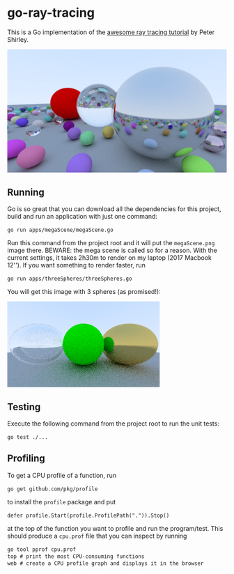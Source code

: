# go-ray-tracing

This is a Go implementation of the [awesome ray tracing tutorial](http://in1weekend.blogspot.com/2016/01/ray-tracing-in-one-weekend.html) by Peter Shirley.

<img src="https://raw.githubusercontent.com/Shamanskiy/go-ray-tracing/media/images/megaScene1280x720.png" width="700">

## Running

Go is so great that you can download all the dependencies for this project, build and run an application with just one command:

```
go run apps/megaScene/megaScene.go
```

Run this command from the project root and it will put the `megaScene.png` image there.
BEWARE: the mega scene is called so for a reason. With the current settings, it takes 2h30m to render on my laptop (2017 Macbook 12'').
If you want something to render faster, run

```
go run apps/threeSpheres/threeSpheres.go
```

You will get this image with 3 spheres (as promised!):

<img src="https://raw.githubusercontent.com/Shamanskiy/go-ray-tracing/media/images/threeSpheres640x360.png" width="350">

## Testing

Execute the following command from the project root to run the unit tests:

```
go test ./...
```

## Profiling

To get a CPU profile of a function, run

```
go get github.com/pkg/profile
```

to install the `profile` package and put

```
defer profile.Start(profile.ProfilePath(".")).Stop()
```

at the top of the function you want to profile and run the program/test. This should produce a `cpu.prof` file that you can inspect by running

```
go tool pprof cpu.prof
top # print the most CPU-consuming functions
web # create a CPU profile graph and displays it in the browser
```
